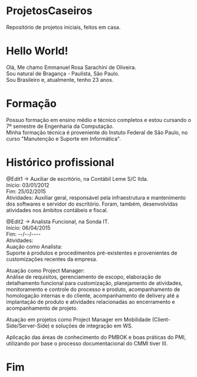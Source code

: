 # ProjetosCaseiros
Repositório de projetos iniciais, feitos em casa.


# Hello World!

Olá,
Me chamo Emmanuel Rosa Sarachini de Oliveira. <br>
Sou natural de Bragança - Paulista, São Paulo. <br>
Sou Brasileiro e, atualmente, tenho 23 anos. <br>

# Formação

Possuo formação em ensino médio e técnico completos e estou cursando o 7º semestre de Engenharia da Computação. <br>
Minha formação técnica é proveniente do Instuto Federal de São Paulo, no curso "Manutenção e Suporte em Informática". <br>

# Histórico profissional

@Edit1 -> Auxiliar de escritório, na Contábil Leme S/C ltda. <br>
Início: 03/01/2012 <br>
Fim: 25/02/2015 <br>
Atividades: Auxiliar geral, responsável pela infraestrutura e mantenimento dos softwares e servidor do escritório. Foram, também, desenvolvidas atividades nos âmbitos contábeis e fiscal.<br>

@Edit2 -> Analista Funcional, na Sonda IT. <br>
Início: 06/04/2015 <br>
Fim: --/--/---- <br>
Atividades: <br>
Auação como Analista: <br>
Suporte à produtos e procedimentos pré-existentes e provenientes de customizações recentes da empresa. <br>

Atuação como Project Manager:<br>
Análise de requisitos, gerenciamento de escopo, elaboração de detalhamento funcional para customização, planejamento de atividades, monitoramento e controle do processo e produto, acompanhamento de homologação internas e do cliente, acompanhamento de delivery até a implantação de produto e atividades relacionadas ao encerramento e acompanhamento de projeto. <br>

Atuação em projetos como Project Manager em Mobilidade (Client-Side/Server-Side) e soluções de integração em WS. <br>

Aplicação das áreas de conhecimento do PMBOK e boas práticas do PMI, utilizando por base o processo documentacional do CMMI tiver III. <br>

# Fim
